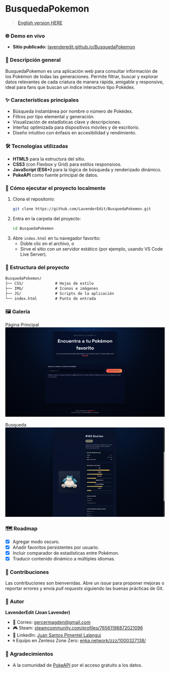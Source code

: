 # BusquedaPokemon

> [English version HERE](#)

### 🌐 Demo en vivo
- **Sitio publicado:** [lavenderedit.github.io/BusquedaPokemon](https://lavenderedit.github.io/BusquedaPokemon/)

### 📖 Descripción general
BusquedaPokemon es una aplicación web para consultar información de los Pokémon de todas las generaciones. Permite filtrar, buscar y explorar datos relevantes de cada criatura de manera rápida, amigable y responsive, ideal para fans que buscan un índice interactivo tipo Pokédex.

### ✨ Características principales
- Búsqueda instantánea por nombre o número de Pokédex.
- Filtros por tipo elemental y generación.
- Visualización de estadísticas clave y descripciones.
- Interfaz optimizada para dispositivos móviles y de escritorio.
- Diseño intuitivo con énfasis en accesibilidad y rendimiento.

### 🛠️ Tecnologías utilizadas
- **HTML5** para la estructura del sitio.
- **CSS3** (con Flexbox y Grid) para estilos responsivos.
- **JavaScript (ES6+)** para la lógica de búsqueda y renderizado dinámico.
- **PokeAPI** como fuente principal de datos.

### 🚀 Cómo ejecutar el proyecto localmente
1. Clona el repositorio:
   ```bash
   git clone https://github.com/LavenderEdit/BusquedaPokemon.git
   ```
2. Entra en la carpeta del proyecto:
   ```bash
   cd BusquedaPokemon
   ```
3. Abre `index.html` en tu navegador favorito:
   - Doble clic en el archivo, o
   - Sirve el sitio con un servidor estático (por ejemplo, usando VS Code Live Server).

### 🧩 Estructura del proyecto
```
BusquedaPokemon/
├── CSS/              # Hojas de estilo
├── IMG/              # Iconos e imágenes
├── JS/               # Scripts de la aplicación
└── index.html        # Punto de entrada
```

### 🖼️ Galería
Página Principal
![Página Principal](IMG/PokeAPI-S1.png)

Busqueda
![Busqueda](IMG/PokeAPI-S2.png)

### 🗺️ Roadmap
- [X] Agregar modo oscuro.
- [X] Añadir favoritos persistentes por usuario.
- [X] Incluir comparador de estadísticas entre Pokémon.
- [X] Traducir contenido dinámico a múltiples idiomas.

### 🤝 Contribuciones
Las contribuciones son bienvenidas. Abre un *issue* para proponer mejoras o reportar errores y envía *pull requests* siguiendo las buenas prácticas de Git.

### 👤 Autor
**LavenderEdit (Joan Lavender)**
- 💌 Correo: [gercermagden@gmail.com](mailto:gercermagden@gmail.com)
- 🎮 Steam: [steamcommunity.com/profiles/76561198872021096](https://steamcommunity.com/profiles/76561198872021096/)
- 💼 LinkedIn: [Juan Santos Pimentel Lalangui](https://www.linkedin.com/in/juan-santos-pimentel-lalangui-873a0a2a9/)
- 🌀 Equipo en Zenless Zone Zero: [enka.network/zzz/1000327138/](https://enka.network/zzz/1000327138/)

### 🙌 Agradecimientos
- A la comunidad de [PokeAPI](https://pokeapi.co/) por el acceso gratuito a los datos.
